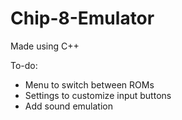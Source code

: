 # Chip-8-Emulator
 Made using C++

 To-do:
 - Menu to switch between ROMs
 - Settings to customize input buttons
 - Add sound emulation
